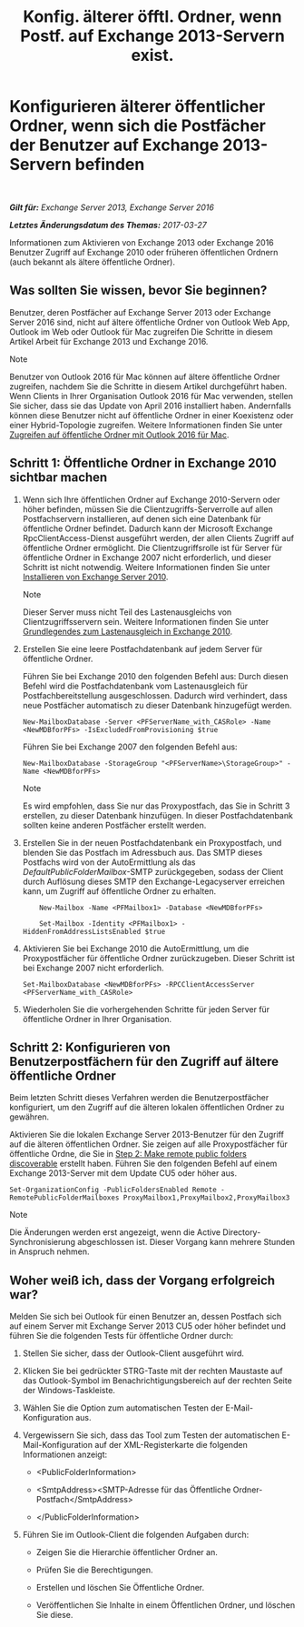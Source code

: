 ﻿---
title: 'Konfig. älterer öfftl. Ordner, wenn Postf. auf Exchange 2013-Servern exist.'
TOCTitle: Konfigurieren älterer öffentlicher Ordner, wenn sich die Postfächer der Benutzer auf Exchange 2013-Servern befinden
ms:assetid: 1d5ca19e-696e-4054-a634-15dd34d952b7
ms:mtpsurl: https://technet.microsoft.com/de-de/library/Dn690134(v=EXCHG.150)
ms:contentKeyID: 62281107
ms.date: 05/22/2018
mtps_version: v=EXCHG.150
ms.translationtype: MT
---

# Konfigurieren älterer öffentlicher Ordner, wenn sich die Postfächer der Benutzer auf Exchange 2013-Servern befinden

 

_**Gilt für:** Exchange Server 2013, Exchange Server 2016_

_**Letztes Änderungsdatum des Themas:** 2017-03-27_

Informationen zum Aktivieren von Exchange 2013 oder Exchange 2016 Benutzer Zugriff auf Exchange 2010 oder früheren öffentlichen Ordnern (auch bekannt als ältere öffentliche Ordner).

## Was sollten Sie wissen, bevor Sie beginnen?

Benutzer, deren Postfächer auf Exchange Server 2013 oder Exchange Server 2016 sind, nicht auf ältere öffentliche Ordner von Outlook Web App, Outlook im Web oder Outlook für Mac zugreifen Die Schritte in diesem Artikel Arbeit für Exchange 2013 und Exchange 2016.


> [!NOTE]
> Benutzer von Outlook 2016 für Mac können auf ältere öffentliche Ordner zugreifen, nachdem Sie die Schritte in diesem Artikel durchgeführt haben. Wenn Clients in Ihrer Organisation Outlook 2016 für Mac verwenden, stellen Sie sicher, dass sie das Update von April 2016 installiert haben. Andernfalls können diese Benutzer nicht auf öffentliche Ordner in einer Koexistenz oder einer Hybrid-Topologie zugreifen. Weitere Informationen finden Sie unter <A href="accessing-public-folders-with-outlook-2016-for-mac-exchange-2013-help.md">Zugreifen auf öffentliche Ordner mit Outlook&nbsp;2016&nbsp;für&nbsp;Mac</A>.



## Schritt 1: Öffentliche Ordner in Exchange 2010 sichtbar machen

1.  Wenn sich Ihre öffentlichen Ordner auf Exchange 2010-Servern oder höher befinden, müssen Sie die Clientzugriffs-Serverrolle auf allen Postfachservern installieren, auf denen sich eine Datenbank für öffentliche Ordner befindet. Dadurch kann der Microsoft Exchange RpcClientAccess-Dienst ausgeführt werden, der allen Clients Zugriff auf öffentliche Ordner ermöglicht. Die Clientzugriffsrolle ist für Server für öffentliche Ordner in Exchange 2007 nicht erforderlich, und dieser Schritt ist nicht notwendig. Weitere Informationen finden Sie unter [Installieren von Exchange Server 2010](install-exchange-2013-using-the-setup-wizard-exchange-2013-help.md).
    

    > [!NOTE]
    > Dieser Server muss nicht Teil des Lastenausgleichs von Clientzugriffsservern sein. Weitere Informationen finden Sie unter <A href="https://technet.microsoft.com/de-de/library/ff625247(v=exchg.141).aspx">Grundlegendes zum Lastenausgleich in Exchange 2010</A>.



2.  Erstellen Sie eine leere Postfachdatenbank auf jedem Server für öffentliche Ordner.
    
    Führen Sie bei Exchange 2010 den folgenden Befehl aus: Durch diesen Befehl wird die Postfachdatenbank vom Lastenausgleich für Postfachbereitstellung ausgeschlossen. Dadurch wird verhindert, dass neue Postfächer automatisch zu dieser Datenbank hinzugefügt werden.
    
        New-MailboxDatabase -Server <PFServerName_with_CASRole> -Name <NewMDBforPFs> -IsExcludedFromProvisioning $true 
    
    Führen Sie bei Exchange 2007 den folgenden Befehl aus:
    
        New-MailboxDatabase -StorageGroup "<PFServerName>\StorageGroup>" -Name <NewMDBforPFs>
    

    > [!NOTE]
    > Es wird empfohlen, dass Sie nur das Proxypostfach, das Sie in Schritt&nbsp;3 erstellen, zu dieser Datenbank hinzufügen. In dieser Postfachdatenbank sollten keine anderen Postfächer erstellt werden.



3.  Erstellen Sie in der neuen Postfachdatenbank ein Proxypostfach, und blenden Sie das Postfach im Adressbuch aus. Das SMTP dieses Postfachs wird von der AutoErmittlung als das *DefaultPublicFolderMailbox*-SMTP zurückgegeben, sodass der Client durch Auflösung dieses SMTP den Exchange-Legacyserver erreichen kann, um Zugriff auf öffentliche Ordner zu erhalten.
    
	```
		New-Mailbox -Name <PFMailbox1> -Database <NewMDBforPFs> 
	```

	```
		Set-Mailbox -Identity <PFMailbox1> -HiddenFromAddressListsEnabled $true
	```

4.  Aktivieren Sie bei Exchange 2010 die AutoErmittlung, um die Proxypostfächer für öffentliche Ordner zurückzugeben. Dieser Schritt ist bei Exchange 2007 nicht erforderlich.
    
        Set-MailboxDatabase <NewMDBforPFs> -RPCClientAccessServer <PFServerName_with_CASRole>

5.  Wiederholen Sie die vorhergehenden Schritte für jeden Server für öffentliche Ordner in Ihrer Organisation.

## Schritt 2: Konfigurieren von Benutzerpostfächern für den Zugriff auf ältere öffentliche Ordner

Beim letzten Schritt dieses Verfahren werden die Benutzerpostfächer konfiguriert, um den Zugriff auf die älteren lokalen öffentlichen Ordner zu gewähren.

Aktivieren Sie die lokalen Exchange Server 2013-Benutzer für den Zugriff auf die älteren öffentlichen Ordner. Sie zeigen auf alle Proxypostfächer für öffentliche Ordne, die Sie in [Step 2: Make remote public folders discoverable](configure-legacy-on-premises-public-folders-for-a-hybrid-deployment-exchange-2013-help.md) erstellt haben. Führen Sie den folgenden Befehl auf einem Exchange 2013-Server mit dem Update CU5 oder höher aus.

    Set-OrganizationConfig -PublicFoldersEnabled Remote -RemotePublicFolderMailboxes ProxyMailbox1,ProxyMailbox2,ProxyMailbox3


> [!NOTE]
> Die Änderungen werden erst angezeigt, wenn die Active Directory-Synchronisierung abgeschlossen ist. Dieser Vorgang kann mehrere Stunden in Anspruch nehmen.



## Woher weiß ich, dass der Vorgang erfolgreich war?

Melden Sie sich bei Outlook für einen Benutzer an, dessen Postfach sich auf einem Server mit Exchange Server 2013 CU5 oder höher befindet und führen Sie die folgenden Tests für öffentliche Ordner durch:

1.  Stellen Sie sicher, dass der Outlook-Client ausgeführt wird.

2.  Klicken Sie bei gedrückter STRG-Taste mit der rechten Maustaste auf das Outlook-Symbol im Benachrichtigungsbereich auf der rechten Seite der Windows-Taskleiste.

3.  Wählen Sie die Option zum automatischen Testen der E-Mail-Konfiguration aus.

4.  Vergewissern Sie sich, dass das Tool zum Testen der automatischen E-Mail-Konfiguration auf der XML-Registerkarte die folgenden Informationen anzeigt:
    
      - \<PublicFolderInformation\>
    
      - \<SmtpAddress\>\<SMTP-Adresse für das Öffentliche Ordner-Postfach\</SmtpAddress\>
    
      - \</PublicFolderInformation\>

5.  Führen Sie im Outlook-Client die folgenden Aufgaben durch:
    
      - Zeigen Sie die Hierarchie öffentlicher Ordner an.
    
      - Prüfen Sie die Berechtigungen.
    
      - Erstellen und löschen Sie Öffentliche Ordner.
    
      - Veröffentlichen Sie Inhalte in einem Öffentlichen Ordner, und löschen Sie diese.

